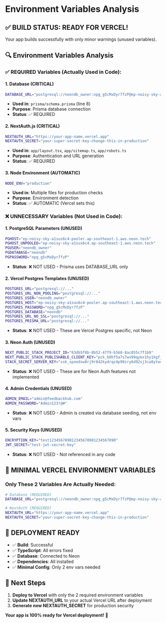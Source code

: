 # Environment Variables Analysis

## ✅ **BUILD STATUS: READY FOR VERCEL!**

Your app builds successfully with only minor warnings (unused variables).

## 🔍 **Environment Variables Analysis**

### **✅ REQUIRED Variables (Actually Used in Code):**

#### **1. Database (CRITICAL)**

```bash
DATABASE_URL="postgresql://neondb_owner:npg_g5cMxDyr7fzP@ep-noisy-sky-a1sus6c4-pooler.ap-southeast-1.aws.neon.tech/neondb?sslmode=require"
```

- **Used in**: `prisma/schema.prisma` (line 8)
- **Purpose**: Prisma database connection
- **Status**: ✅ REQUIRED

#### **2. NextAuth.js (CRITICAL)**

```bash
NEXTAUTH_URL="https://your-app-name.vercel.app"
NEXTAUTH_SECRET="your-super-secret-key-change-this-in-production"
```

- **Used in**: `app/layout.tsx`, `app/sitemap.ts`, `app/robots.ts`
- **Purpose**: Authentication and URL generation
- **Status**: ✅ REQUIRED

#### **3. Node Environment (AUTOMATIC)**

```bash
NODE_ENV="production"
```

- **Used in**: Multiple files for production checks
- **Purpose**: Environment detection
- **Status**: ✅ AUTOMATIC (Vercel sets this)

### **❌ UNNECESSARY Variables (Not Used in Code):**

#### **1. PostgreSQL Parameters (UNUSED)**

```bash
PGHOST="ep-noisy-sky-a1sus6c4-pooler.ap-southeast-1.aws.neon.tech"
PGHOST_UNPOOLED="ep-noisy-sky-a1sus6c4.ap-southeast-1.aws.neon.tech"
PGUSER="neondb_owner"
PGDATABASE="neondb"
PGPASSWORD="npg_g5cMxDyr7fzP"
```

- **Status**: ❌ NOT USED - Prisma uses DATABASE_URL only

#### **2. Vercel Postgres Templates (UNUSED)**

```bash
POSTGRES_URL="postgresql://..."
POSTGRES_URL_NON_POOLING="postgresql://..."
POSTGRES_USER="neondb_owner"
POSTGRES_HOST="ep-noisy-sky-a1sus6c4-pooler.ap-southeast-1.aws.neon.tech"
POSTGRES_PASSWORD="npg_g5cMxDyr7fzP"
POSTGRES_DATABASE="neondb"
POSTGRES_URL_NO_SSL="postgresql://..."
POSTGRES_PRISMA_URL="postgresql://..."
```

- **Status**: ❌ NOT USED - These are Vercel Postgres specific, not Neon

#### **3. Neon Auth (UNUSED)**

```bash
NEXT_PUBLIC_STACK_PROJECT_ID="63db5f8b-8b52-47f9-b568-8ac055c7f1b9"
NEXT_PUBLIC_STACK_PUBLISHABLE_CLIENT_KEY="pck_b0hf5a7s7wx99qykx1hy1kgfjhwkexyzgx0824kwdgtq8"
STACK_SECRET_SERVER_KEY="ssk_spxedsw8rj9r842kydrqz4p98zry6d92sj3ca8ytwcktg"
```

- **Status**: ❌ NOT USED - These are for Neon Auth features not implemented

#### **4. Admin Credentials (UNUSED)**

```bash
ADMIN_EMAIL="admin@feedbackhub.com"
ADMIN_PASSWORD="Admin123!@#"
```

- **Status**: ❌ NOT USED - Admin is created via database seeding, not env vars

#### **5. Security Keys (UNUSED)**

```bash
ENCRYPTION_KEY="test123456789012345678901234567890"
JWT_SECRET="test-jwt-secret-key"
```

- **Status**: ❌ NOT USED - Not referenced in any code

## 🎯 **MINIMAL VERCEL ENVIRONMENT VARIABLES**

### **Only These 2 Variables Are Actually Needed:**

```bash
# Database (REQUIRED)
DATABASE_URL="postgresql://neondb_owner:npg_g5cMxDyr7fzP@ep-noisy-sky-a1sus6c4-pooler.ap-southeast-1.aws.neon.tech/neondb?sslmode=require"

# NextAuth (REQUIRED)
NEXTAUTH_URL="https://your-app-name.vercel.app"
NEXTAUTH_SECRET="your-super-secret-key-change-this-in-production"
```

## 🚀 **DEPLOYMENT READY**

- ✅ **Build**: Successful
- ✅ **TypeScript**: All errors fixed
- ✅ **Database**: Connected to Neon
- ✅ **Dependencies**: All installed
- ✅ **Minimal Config**: Only 2 env vars needed

## 📝 **Next Steps**

1. **Deploy to Vercel** with only the 2 required environment variables
2. **Update NEXTAUTH_URL** to your actual Vercel URL after deployment
3. **Generate new NEXTAUTH_SECRET** for production security

**Your app is 100% ready for Vercel deployment!** 🎉
